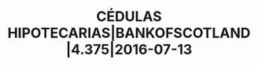 ---
layout: asset
title: CÉDULAS HIPOTECARIAS|BANKOFSCOTLAND|4.375|2016-07-13
isin: XS0260981229
---